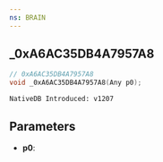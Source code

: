 ```yaml
---
ns: BRAIN
---
```

## _0xA6AC35DB4A7957A8

```c
// 0xA6AC35DB4A7957A8
void _0xA6AC35DB4A7957A8(Any p0);
```

```
NativeDB Introduced: v1207
```

## Parameters
* **p0**:
